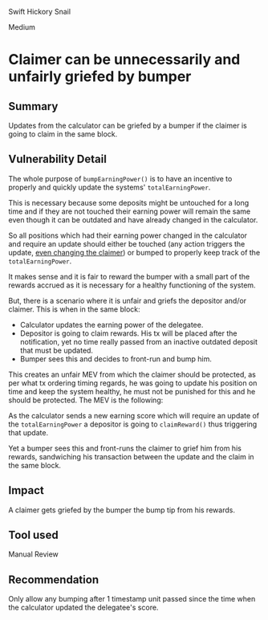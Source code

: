 Swift Hickory Snail

Medium

# Claimer can be unnecessarily and unfairly griefed by bumper

## Summary

Updates from the calculator can be griefed by a bumper if the claimer is going to claim in the same block.

## Vulnerability Detail

The whole purpose of `bumpEarningPower()` is to have an incentive to properly and quickly update the systems' `totalEarningPower`.

This is necessary because some deposits might be untouched for a long time and if they are not touched their earning power will remain the same even though it can be outdated and have already changed in the calculator.

So all positions which had their earning power changed in the calculator and require an update should either be touched (any action triggers the update, [even changing the claimer](https://github.com/sherlock-audit/2024-11-tally/blob/main/staker/src/GovernanceStaker.sol#L661)) or bumped to properly keep track of the `totalEarningPower`.

It makes sense and it is fair to reward the bumper with a small part of the rewards accrued as it is necessary for a healthy functioning of the system.

But, there is a scenario where it is unfair and griefs the depositor and/or claimer. This is when in the same block:

- Calculator updates the earning power of the delegatee.
- Depositor is going to claim rewards. His tx will be placed after the notification, yet no time really passed from an inactive outdated deposit that must be updated.
- Bumper sees this and decides to front-run and bump him.

This creates an unfair MEV from which the claimer should be protected, as per what tx ordering timing regards, he was going to update his position on time and keep the system healthy, he must not be punished for this and he should be protected. The MEV is the following:

As the calculator sends a new earning score which will require an update of the `totalEarningPower` a depositor is going to `claimReward()` thus triggering that update.

Yet a bumper sees this and front-runs the claimer to grief him from his rewards, sandwiching his transaction between the update and the claim in the same block.

## Impact

A claimer gets griefed by the bumper the bump tip from his rewards.

## Tool used

Manual Review

## Recommendation

Only allow any bumping after 1 timestamp unit passed since the time when the calculator updated the delegatee's score.
